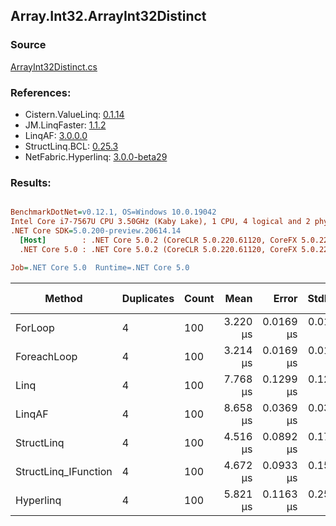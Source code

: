 ﻿## Array.Int32.ArrayInt32Distinct

### Source
[ArrayInt32Distinct.cs](../LinqBenchmarks/Array/Int32/ArrayInt32Distinct.cs)

### References:
- Cistern.ValueLinq: [0.1.14](https://www.nuget.org/packages/Cistern.ValueLinq/0.1.14)
- JM.LinqFaster: [1.1.2](https://www.nuget.org/packages/JM.LinqFaster/1.1.2)
- LinqAF: [3.0.0.0](https://www.nuget.org/packages/LinqAF/3.0.0.0)
- StructLinq.BCL: [0.25.3](https://www.nuget.org/packages/StructLinq.BCL/0.25.3)
- NetFabric.Hyperlinq: [3.0.0-beta29](https://www.nuget.org/packages/NetFabric.Hyperlinq/3.0.0-beta29)

### Results:
``` ini

BenchmarkDotNet=v0.12.1, OS=Windows 10.0.19042
Intel Core i7-7567U CPU 3.50GHz (Kaby Lake), 1 CPU, 4 logical and 2 physical cores
.NET Core SDK=5.0.200-preview.20614.14
  [Host]        : .NET Core 5.0.2 (CoreCLR 5.0.220.61120, CoreFX 5.0.220.61120), X64 RyuJIT
  .NET Core 5.0 : .NET Core 5.0.2 (CoreCLR 5.0.220.61120, CoreFX 5.0.220.61120), X64 RyuJIT

Job=.NET Core 5.0  Runtime=.NET Core 5.0  

```
|               Method | Duplicates | Count |     Mean |     Error |    StdDev | Ratio | RatioSD |  Gen 0 | Gen 1 | Gen 2 | Allocated |
|--------------------- |----------- |------ |---------:|----------:|----------:|------:|--------:|-------:|------:|------:|----------:|
|              ForLoop |          4 |   100 | 3.220 μs | 0.0169 μs | 0.0141 μs |  1.00 |    0.00 | 2.8687 |     - |     - |    6008 B |
|          ForeachLoop |          4 |   100 | 3.214 μs | 0.0169 μs | 0.0150 μs |  1.00 |    0.00 | 2.8687 |     - |     - |    6008 B |
|                 Linq |          4 |   100 | 7.768 μs | 0.1299 μs | 0.1215 μs |  2.41 |    0.04 | 2.0599 |     - |     - |    4312 B |
|               LinqAF |          4 |   100 | 8.658 μs | 0.0369 μs | 0.0345 μs |  2.69 |    0.02 | 5.9204 |     - |     - |   12400 B |
|           StructLinq |          4 |   100 | 4.516 μs | 0.0892 μs | 0.1781 μs |  1.42 |    0.07 | 0.0153 |     - |     - |      32 B |
| StructLinq_IFunction |          4 |   100 | 4.672 μs | 0.0933 μs | 0.1507 μs |  1.45 |    0.04 |      - |     - |     - |         - |
|            Hyperlinq |          4 |   100 | 5.821 μs | 0.1163 μs | 0.2577 μs |  1.83 |    0.06 |      - |     - |     - |         - |
